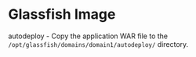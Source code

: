 # Glassfish Image

autodeploy - Copy the application WAR file to the `/opt/glassfish/domains/domain1/autodeploy/` directory.
